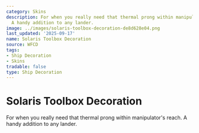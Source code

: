 ```yaml
---
category: Skins
description: For when you really need that thermal prong within manipulator's reach.
  A handy addition to any lander.
image: ../images/solaris-toolbox-decoration-de8d628e04.png
last_updated: '2025-09-17'
name: Solaris Toolbox Decoration
source: WFCD
tags:
- Ship Decoration
- Skins
tradable: false
type: Ship Decoration
---
```


# Solaris Toolbox Decoration

For when you really need that thermal prong within manipulator's reach. A handy addition to any lander.

